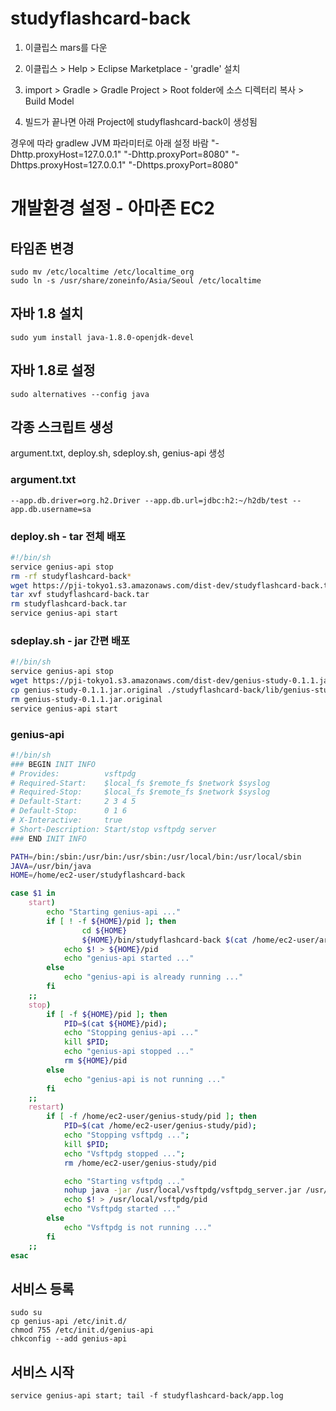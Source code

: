 # studyflashcard-back

1. 이클립스 mars를 다운

2. 이클립스 > Help > Eclipse Marketplace - 'gradle' 설치

3. import > Gradle > Gradle Project > Root folder에 소스 디렉터리 복사 > Build Model

4. 빌드가 끝나면 아래 Project에 studyflashcard-back이 생성됨

경우에 따라 gradlew JVM 파라미터로 아래 설정 바람 
"-Dhttp.proxyHost=127.0.0.1" "-Dhttp.proxyPort=8080" "-Dhttps.proxyHost=127.0.0.1" "-Dhttps.proxyPort=8080"

# 개발환경 설정 - 아마존 EC2

## 타임존 변경
```
sudo mv /etc/localtime /etc/localtime_org
sudo ln -s /usr/share/zoneinfo/Asia/Seoul /etc/localtime
```

## 자바 1.8 설치
```
sudo yum install java-1.8.0-openjdk-devel
```

## 자바 1.8로 설정
```
sudo alternatives --config java
```

## 각종 스크립트 생성
argument.txt, deploy.sh, sdeploy.sh, genius-api 생성

### argument.txt
```
--app.db.driver=org.h2.Driver --app.db.url=jdbc:h2:~/h2db/test --app.db.username=sa
```

### deploy.sh - tar 전체 배포
```sh
#!/bin/sh
service genius-api stop
rm -rf studyflashcard-back*
wget https://pji-tokyo1.s3.amazonaws.com/dist-dev/studyflashcard-back.tar
tar xvf studyflashcard-back.tar
rm studyflashcard-back.tar
service genius-api start
```

### sdeplay.sh - jar 간편 배포
```sh
#!/bin/sh
service genius-api stop
wget https://pji-tokyo1.s3.amazonaws.com/dist-dev/genius-study-0.1.1.jar.original
cp genius-study-0.1.1.jar.original ./studyflashcard-back/lib/genius-study-0.1.1.jar
rm genius-study-0.1.1.jar.original
service genius-api start
```

### genius-api
```sh
#!/bin/sh
### BEGIN INIT INFO
# Provides:          vsftpdg
# Required-Start:    $local_fs $remote_fs $network $syslog
# Required-Stop:     $local_fs $remote_fs $network $syslog
# Default-Start:     2 3 4 5
# Default-Stop:      0 1 6
# X-Interactive:     true
# Short-Description: Start/stop vsftpdg server
### END INIT INFO

PATH=/bin:/sbin:/usr/bin:/usr/sbin:/usr/local/bin:/usr/local/sbin
JAVA=/usr/bin/java
HOME=/home/ec2-user/studyflashcard-back

case $1 in
    start)
        echo "Starting genius-api ..."
        if [ ! -f ${HOME}/pid ]; then
                cd ${HOME}
                ${HOME}/bin/studyflashcard-back $(cat /home/ec2-user/argument.txt) &> app.log &
            echo $! > ${HOME}/pid
            echo "genius-api started ..."
        else
            echo "genius-api is already running ..."
        fi
    ;;
    stop)
        if [ -f ${HOME}/pid ]; then
            PID=$(cat ${HOME}/pid);
            echo "Stopping genius-api ..."
            kill $PID;
            echo "genius-api stopped ..."
            rm ${HOME}/pid
        else
            echo "genius-api is not running ..."
        fi
    ;;
    restart)
        if [ -f /home/ec2-user/genius-study/pid ]; then
            PID=$(cat /home/ec2-user/genius-study/pid);
            echo "Stopping vsftpdg ...";
            kill $PID;
            echo "Vsftpdg stopped ...";
            rm /home/ec2-user/genius-study/pid

            echo "Starting vsftpdg ..."
            nohup java -jar /usr/local/vsftpdg/vsftpdg_server.jar /usr/local/vsftpdg 2>> /dev/null >> /dev/null &
            echo $! > /usr/local/vsftpdg/pid
            echo "Vsftpdg started ..."
        else
            echo "Vsftpdg is not running ..."
        fi
    ;;
esac
```

## 서비스 등록
```
sudo su
cp genius-api /etc/init.d/
chmod 755 /etc/init.d/genius-api
chkconfig --add genius-api
```

## 서비스 시작
```
service genius-api start; tail -f studyflashcard-back/app.log
```



